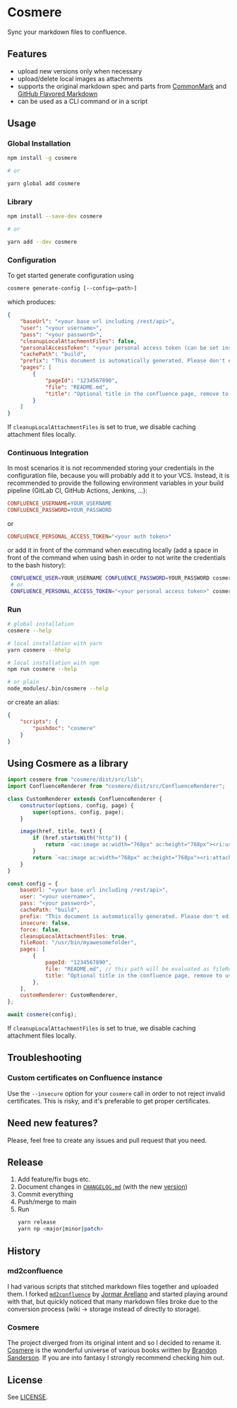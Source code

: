 # Cosmere

Sync your markdown files to confluence.

## Features

-   upload new versions only when necessary
-   upload/delete local images as attachments
-   supports the original markdown spec and parts from [CommonMark](https://marked.js.org/#specifications) and [GitHub Flavored Markdown](https://marked.js.org/#specifications)
-   can be used as a CLI command or in a script

## Usage

### Global Installation

```bash
npm install -g cosmere

# or

yarn global add cosmere
```

### Library

```bash
npm install --save-dev cosmere

# or

yarn add --dev cosmere
```

### Configuration

To get started generate configuration using

```bash
cosmere generate-config [--config=<path>]
```

which produces:

```json
{
    "baseUrl": "<your base url including /rest/api>",
    "user": "<your username>",
    "pass": "<your password>",
    "cleanupLocalAttachmentFiles": false,
    "personalAccessToken": "<your personal access token (can be set instead of username/password)>",
    "cachePath": "build",
    "prefix": "This document is automatically generated. Please don't edit it directly!",
    "pages": [
        {
            "pageId": "1234567890",
            "file": "README.md",
            "title": "Optional title in the confluence page, remove to use # h1 from markdown file instead"
        }
    ]
}
```

If `cleanupLocalAttachmentFiles` is set to true, we disable caching attachment files locally.

### Continuous Integration

In most scenarios it is not recommended storing your credentials in the configuration file, because you will probably add it to your VCS. Instead, it is recommended to provide the following environment variables in your build pipeline (GitLab CI, GitHub Actions, Jenkins, ...):

```ini
CONFLUENCE_USERNAME=YOUR_USERNAME
CONFLUENCE_PASSWORD=YOUR_PASSWORD
```

or

```ini
CONFLUENCE_PERSONAL_ACCESS_TOKEN="<your auth token>"
```

or add it in front of the command when executing locally (add a space in front of the command when using bash in order to not write the credentials to the bash history):

```bash
 CONFLUENCE_USER=YOUR_USERNAME CONFLUENCE_PASSWORD=YOUR_PASSWORD cosmere
 # or
 CONFLUENCE_PERSONAL_ACCESS_TOKEN="<your personal access token>" cosmere
```

### Run

```bash
# global installation
cosmere --help

# local installation with yarn
yarn cosmere --hhelp

# local installation with npm
npm run cosmere --help

# or plain
node_modules/.bin/cosmere --help
```

or create an alias:

```json
{
    "scripts": {
        "pushdoc": "cosmere"
    }
}
```

## Using Cosmere as a library

```js
import cosmere from "cosmere/dist/src/lib";
import ConfluenceRenderer from "cosmere/dist/src/ConfluenceRenderer";

class CustomRenderer extends ConfluenceRenderer {
    constructor(options, config, page) {
        super(options, config, page);
    }

    image(href, title, text) {
        if (href.startsWith("http")) {
            return `<ac:image ac:width="768px" ac:height="768px"><ri:url ri:value="${href}" /></ac:image>`;
        }
        return `<ac:image ac:width="768px" ac:height="768px"><ri:attachment ri:filename="${href}" /></ac:image>`;
    }
}

const config = {
    baseUrl: "<your base url including /rest/api>",
    user: "<your username>",
    pass: "<your password>",
    cachePath: "build",
    prefix: "This document is automatically generated. Please don't edit it directly!",
    insecure: false,
    force: false,
    cleanupLocalAttachmentFiles: true,
    fileRoot: "/usr/bin/myawesomefolder",
    pages: [
        {
            pageId: "1234567890",
            file: "README.md", // this path will be evaluated as fileRoot + file
            title: "Optional title in the confluence page, remove to use # h1 from markdown file instead",
        },
    ],
    customRenderer: CustomRenderer,
};

await cosmere(config);
```

If `cleanupLocalAttachmentFiles` is set to true, we disable caching attachment files locally.

## Troubleshooting

### Custom certificates on Confluence instance

Use the `--insecure` option for your `cosmere` call in order to not reject invalid certificates. This is risky, and it's preferable to get proper certificates.

## Need new features?

Please, feel free to create any issues and pull request that you need.

## Release

1. Add feature/fix bugs etc.
2. Document changes in [`CHANGELOG.md`](CHANGELOG.md) (with the new [version](https://semver.org/))
3. Commit everything
4. Push/merge to main
5. Run
    ```bash
    yarn release
    yarn np <major|minor|patch>
    ```

## History

### md2confluence

I had various scripts that stitched markdown files together and uploaded them. I forked [`md2confluence`](https://github.com/jormar/md2confluence) by [Jormar Arellano](https://github.com/jormar) and started playing around with that, but quickly noticed that many markdown files broke due to the conversion process (wiki -> storage instead of directly to storage).

### Cosmere

The project diverged from its original intent and so I decided to rename it. [Cosmere](https://coppermind.net/wiki/Cosmere) is the wonderful universe of various books written by [Brandon Sanderson](https://www.brandonsanderson.com/). If you are into fantasy I strongly recommend checking him out.

## License

See [LICENSE](LICENSE).
